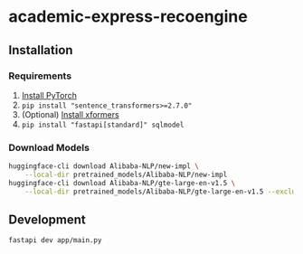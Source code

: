 # academic-express-recoengine

## Installation

### Requirements

1. [Install PyTorch](https://pytorch.org/get-started/locally/)
2. `pip install "sentence_transformers>=2.7.0"`
3. (Optional) [Install xformers](https://github.com/facebookresearch/xformers?tab=readme-ov-file#installing-xformers>)
4. `pip install "fastapi[standard]" sqlmodel`

### Download Models

```sh
huggingface-cli download Alibaba-NLP/new-impl \
    --local-dir pretrained_models/Alibaba-NLP/new-impl
huggingface-cli download Alibaba-NLP/gte-large-en-v1.5 \
    --local-dir pretrained_models/Alibaba-NLP/gte-large-en-v1.5 --exclude '*.onnx'
```

## Development

```sh
fastapi dev app/main.py
```
